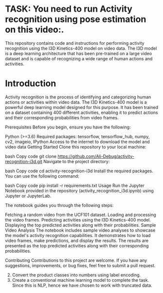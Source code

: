 # TASK: You need to run Activity recognition using pose estimation on this video:.


This repository contains code and instructions for performing activity recognition using the I3D Kinetics-400 model on video data. The I3D model is a deep learning architecture that has been pre-trained on a large video dataset and is capable of recognizing a wide range of human actions and activities.


 #  Introduction
Activity recognition is the process of identifying and categorizing human actions or activities within video data. The I3D Kinetics-400 model is a powerful deep learning model designed for this purpose. It has been trained on a dataset containing 400 different activities, enabling it to predict actions and their corresponding probabilities from video frames.

Prerequisites
Before you begin, ensure you have the following:

Python (>=3.6)
Required packages: tensorflow, tensorflow_hub, numpy, cv2, imageio, IPython
Access to the internet to download the model and video data
Getting Started
Clone this repository to your local machine:

bash
Copy code
git clone https://github.com/Ali-Debug/activity-recognition-i3d.git
Navigate to the project directory:

bash
Copy code
cd activity-recognition-i3d
Install the required packages. You can use the following command:

bash
Copy code
pip install -r requirements.txt
Usage
Run the Jupyter Notebook provided in the repository (activity_recognition_i3d.ipynb) using Jupyter or JupyterLab.

The notebook guides you through the following steps:

Fetching a random video from the UCF101 dataset.
Loading and processing the video frames.
Predicting activities using the I3D Kinetics-400 model.
Displaying the top predicted activities along with their probabilities.
Sample Video Analysis
The notebook includes sample video analyses to showcase the model's activity recognition capabilities. It demonstrates how to load video frames, make predictions, and display the results. The results are presented as the top predicted activities along with their corresponding probabilities.

Contributing
Contributions to this project are welcome. If you have any suggestions, improvements, or bug fixes, feel free to submit a pull request.


2. Convert the product classes into numbers using label encoding.
3. Create a conventional machine learning model to complete the task. Since this is NLP, hence we have chosen to work with truncated data.

